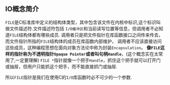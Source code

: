 ## IO概念简介 

`FILE`是C标准库中定义的结构体类型，其中包含该文件在内核中标识,这个标识叫做文件描述符.文件描述符包括
`I/O缓冲区`和当前读写位置等信息，但调用者不必知道`FILE`结构体都有哪些成员.
调用者只是把文件指针在库函数接口之间传来传去，而文件指针所指的`FILE`结构体的成员在库函数内部维护，
调用者不应该直接访问这些成员，这种编程思想在面向对象方法论中称为封装`Encapsulation`。
**像`FILE`这样的指针称为不透明指针`Opaque Pointer`或者叫句柄`Handle`**，(这个概念实在太常用了,一定要理解)
`FILE *`指针就像一个把手`Handle`，抓住这个把手就可以打开门或抽屉，但用户只能抓这个把手，而不能直接抓门或抽屉.

所以`FILE`指针是我们在使用C的`I/O`库函数时必不可少的一个参数.

